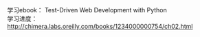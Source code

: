 学习ebook： Test-Driven Web Development with Python  
学习进度：
http://chimera.labs.oreilly.com/books/1234000000754/ch02.html
